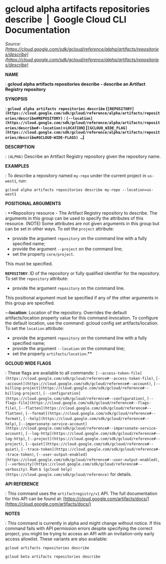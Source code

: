 # gcloud alpha artifacts repositories describe  |  Google Cloud CLI Documentation

*Source: [https://cloud.google.com/sdk/gcloud/reference/alpha/artifacts/repositories/describe](https://cloud.google.com/sdk/gcloud/reference/alpha/artifacts/repositories/describe)*

**NAME**

: **gcloud alpha artifacts repositories describe - describe an Artifact Registry repository**

**SYNOPSIS**

: **`gcloud alpha artifacts repositories describe` (`[REPOSITORY](https://cloud.google.com/sdk/gcloud/reference/alpha/artifacts/repositories/describe#REPOSITORY)` : `[--location](https://cloud.google.com/sdk/gcloud/reference/alpha/artifacts/repositories/describe#--location)`=`LOCATION`) [`[GCLOUD_WIDE_FLAG](https://cloud.google.com/sdk/gcloud/reference/alpha/artifacts/repositories/describe#GCLOUD-WIDE-FLAGS) …`]**

**DESCRIPTION**

: `(ALPHA)` Describe an Artifact Registry repository given the
repository name.

**EXAMPLES**

: To describe a repository named `my-repo` under the current project in
`us-west1`, run:

```
gcloud alpha artifacts repositories describe my-repo --location=us-west1
```

**POSITIONAL ARGUMENTS**

: **Repository resource - The Artifact Registry repository to describe. The
arguments in this group can be used to specify the attributes of this resource.
(NOTE) Some attributes are not given arguments in this group but can be set in
other ways.
To set the `project` attribute:

- provide the argument `repository` on the command line with a fully
specified name;
- provide the argument `--project` on the command line;
- set the property `core/project`.

This must be specified.

**`REPOSITORY`**:
ID of the repository or fully qualified identifier for the repository.
To set the `repository` attribute:

- provide the argument `repository` on the command line.

This positional argument must be specified if any of the other arguments in this
group are specified.

**--location**:
Location of the repository. Overrides the default artifacts/location property
value for this command invocation. To configure the default location, use the
command: gcloud config set artifacts/location.
To set the `location` attribute:

- provide the argument `repository` on the command line with a fully
specified name;
- provide the argument `--location` on the command line;
- set the property `artifacts/location`.**

**GCLOUD WIDE FLAGS**

: These flags are available to all commands: `[--access-token-file](https://cloud.google.com/sdk/gcloud/reference#--access-token-file)`,
`[--account](https://cloud.google.com/sdk/gcloud/reference#--account)`, `[--billing-project](https://cloud.google.com/sdk/gcloud/reference#--billing-project)`,
`[--configuration](https://cloud.google.com/sdk/gcloud/reference#--configuration)`,
`[--flags-file](https://cloud.google.com/sdk/gcloud/reference#--flags-file)`,
`[--flatten](https://cloud.google.com/sdk/gcloud/reference#--flatten)`, `[--format](https://cloud.google.com/sdk/gcloud/reference#--format)`, `[--help](https://cloud.google.com/sdk/gcloud/reference#--help)`, `[--impersonate-service-account](https://cloud.google.com/sdk/gcloud/reference#--impersonate-service-account)`,
`[--log-http](https://cloud.google.com/sdk/gcloud/reference#--log-http)`,
`[--project](https://cloud.google.com/sdk/gcloud/reference#--project)`, `[--quiet](https://cloud.google.com/sdk/gcloud/reference#--quiet)`, `[--trace-token](https://cloud.google.com/sdk/gcloud/reference#--trace-token)`, `[--user-output-enabled](https://cloud.google.com/sdk/gcloud/reference#--user-output-enabled)`,
`[--verbosity](https://cloud.google.com/sdk/gcloud/reference#--verbosity)`.
Run `$ [gcloud help](https://cloud.google.com/sdk/gcloud/reference)` for details.

**API REFERENCE**

: This command uses the `artifactregistry/v1` API. The full
documentation for this API can be found at: [https://cloud.google.com/artifacts/docs/](https://cloud.google.com/artifacts/docs/)

**NOTES**

: This command is currently in alpha and might change without notice. If this
command fails with API permission errors despite specifying the correct project,
you might be trying to access an API with an invitation-only early access
allowlist. These variants are also available:

```
gcloud artifacts repositories describe
```

```
gcloud beta artifacts repositories describe
```